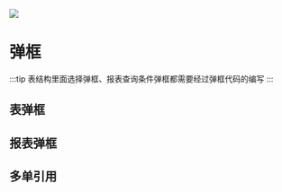 ![](/images/jxc/p.svg)
# 弹框  <Badge text="JDP"> </Badge>
:::tip 表结构里面选择弹框、报表查询条件弹框都需要经过弹框代码的编写
:::
## 表弹框
## 报表弹框
## 多单引用